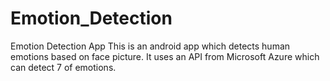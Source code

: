 # Emotion_Detection
Emotion Detection App
This is an android app which detects human emotions based on face picture. It uses an API from Microsoft Azure which can detect 7 of emotions.
